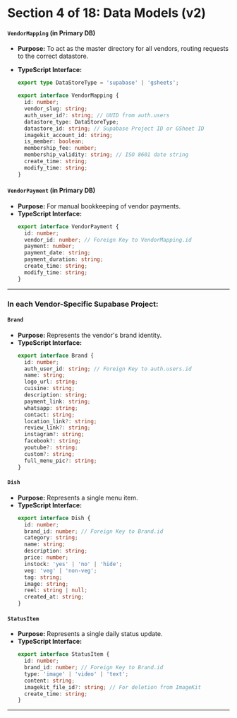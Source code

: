 # Section 4 of 18: Data Models (v2)

#### `VendorMapping` (in Primary DB)

- **Purpose:** To act as the master directory for all vendors, routing requests to the correct datastore.
- **TypeScript Interface:**

  ```typescript
  export type DataStoreType = 'supabase' | 'gsheets';

  export interface VendorMapping {
    id: number;
    vendor_slug: string;
    auth_user_id?: string; // UUID from auth.users
    datastore_type: DataStoreType;
    datastore_id: string; // Supabase Project ID or GSheet ID
    imagekit_account_id: string;
    is_member: boolean;
    membership_fee: number;
    membership_validity: string; // ISO 8601 date string
    create_time: string;
    modify_time: string;
  }
  ```

#### `VendorPayment` (in Primary DB)

- **Purpose:** For manual bookkeeping of vendor payments.
- **TypeScript Interface:**
  ```typescript
  export interface VendorPayment {
    id: number;
    vendor_id: number; // Foreign Key to VendorMapping.id
    payment: number;
    payment_date: string;
    payment_duration: string;
    create_time: string;
    modify_time: string;
  }
  ```


---

### **In each Vendor-Specific Supabase Project:**

#### `Brand`

- **Purpose:** Represents the vendor's brand identity.
- **TypeScript Interface:**
  ```typescript
  export interface Brand {
    id: number;
    auth_user_id: string; // Foreign Key to auth.users.id
    name: string;
    logo_url: string;
    cuisine: string;
    description: string;
    payment_link: string;
    whatsapp: string;
    contact: string;
    location_link?: string;
    review_link?: string;
    instagram?: string;
    facebook?: string;
    youtube?: string;
    custom?: string;
    full_menu_pic?: string;
  }
  ```

#### `Dish`

- **Purpose:** Represents a single menu item.
- **TypeScript Interface:**
  ```typescript
  export interface Dish {
    id: number;
    brand_id: number; // Foreign Key to Brand.id
    category: string;
    name: string;
    description: string;
    price: number;
    instock: 'yes' | 'no' | 'hide';
    veg: 'veg' | 'non-veg';
    tag: string;
    image: string;
    reel: string | null;
    created_at: string;
  }
  ```

#### `StatusItem`

- **Purpose:** Represents a single daily status update.
- **TypeScript Interface:**
  ```typescript
  export interface StatusItem {
    id: number;
    brand_id: number; // Foreign Key to Brand.id
    type: 'image' | 'video' | 'text';
    content: string;
    imagekit_file_id?: string; // For deletion from ImageKit
    create_time: string;
  }
  ```

---
